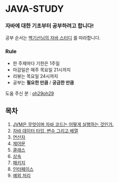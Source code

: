 JAVA-STUDY
===

### 자바에 대한 기초부터 공부하려고 합니다!

공부 순서는 [백기선님의 자바 스터디](https://github.com/whiteship/live-study) 를 따라합니다.

### Rule

- 한 주제마다 기한은 1주일
- 마감일은 매주 목요일 21시까지
- 리뷰는 목요일 24시까지
- 공부는 **필요한 만큼** / **궁금한 만큼**

도움 주신 분 : [oh29oh29](https://github.com/oh29oh29)

## 목차
1. [JVM은 무엇이며 자바 코드는 어떻게 실행하는 것인가.](https://github.com/dbgusrb12/Java-Study/tree/master/1.JVM)
2. [자바 데이터 타입, 변수 그리고 배열](https://github.com/dbgusrb12/Java-Study/tree/master/2.DataType,Variable,Array)
3. [연산자](https://github.com/dbgusrb12/Java-Study/tree/master/3.Operator)
4. [제어문](https://github.com/dbgusrb12/Java-Study/tree/master/4.Control%20Flow%20Statements)
5. [클래스](https://github.com/dbgusrb12/Java-Study/tree/master/5.Class)
6. [상속](https://github.com/dbgusrb12/Java-Study/tree/master/6.Inheritance)
7. [패키지](https://github.com/dbgusrb12/Java-Study/tree/master/7.Package)
8. [인터페이스](https://github.com/dbgusrb12/Java-Study/tree/master/8.Interface)
9. [예외 처리](https://github.com/dbgusrb12/Java-Study/tree/study/9.Exception)